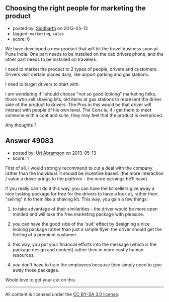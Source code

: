 ## Choosing the right people for marketing the product

- posted by: [Siddharth](https://stackexchange.com/users/-1/18603-siddharth) on 2013-05-13
- tagged: `marketing`, `sales`
- score: 0

We have developed a new product that will hit the travel business soon at Pune India. One part needs to be installed on the cab drivers phone, and the other part needs to be installed on travelers.

I need to market the product to 2 types of people, drivers and customers. Drivers visit certain places daily, like airport parking and gas stations.

I need to target drivers to start with.

I am wondering if I should choose "not so good looking" marketing folks, those who sell shaving kits, old items at gas stations to represent the driver side of the product to drivers. The Pros in this would be that driver will interact with people of his own level. The Cons is, if I get them to meet someone with a coat and suite, they may feel that the product is overpriced.

Any thoughts ?


## Answer 49083

- posted by: [Uri Abramson](https://stackexchange.com/users/-1/26145-uri-abramson) on 2013-05-13
- score: 1

First of all, i would strongly recommend to cut a deal with the company rather than the individual. it should be incentive based. (the more interaction / value a driver brings to the platform - the more earnings he'll have).

if you really can't do it this way, you can have the kit sellers give away a nice looking package for free for the drivers to have a look at, rather then "selling" it to them like a shaving kit. This way, you gain a few things:

1. to take advantage of their similarities - the driver would be more open minded and will take the free marketing package with pleasure.

2. you can have the good side of the 'suit' effect by designing a nice looking package rather than just a simple flyer. the driver should get the feeling of a premium customer.

3. this way, you put your financial efforts into the message (which is the package design and content) rather then in more costly human resources.

4. you don't have to train the employees because they simply need to give away those packages.

Would love to get your cut on this.



---

All content is licensed under the [CC BY-SA 3.0 license](https://creativecommons.org/licenses/by-sa/3.0/).
